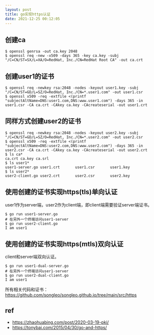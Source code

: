 ```yaml
---
layout: post
title: go实现https认证
date: 2021-12-25 00:12:05
---
```


## 创建ca

```
$ openssl genrsa -out ca.key 2048
$ openssl req -new -x509 -days 365 -key ca.key -subj "/C=CN/ST=SX/L=XA/O=RedHat, Inc./CN=RedHat Root CA" -out ca.crt
```

## 创建user1的证书

```
$ openssl req -newkey rsa:2048 -nodes -keyout user1.key -subj "/C=CN/ST=GD/L=SZ/O=RedHat, Inc./CN=*.user1.com" -out user1.csr
$ openssl x509 -req -extfile <(printf "subjectAltName=DNS:user1.com,DNS:www.user1.com") -days 365 -in user1.csr -CA ca.crt -CAkey ca.key -CAcreateserial -out user1.crt
```

## 同样方式创建user2的证书

```
$ openssl req -newkey rsa:2048 -nodes -keyout user2.key -subj "/C=CN/ST=GD/L=SZ/O=RedHat, Inc./CN=*.user2.com" -out user2.csr
$ openssl x509 -req -extfile <(printf "subjectAltName=DNS:user2.com,DNS:www.user2.com") -days 365 -in user2.csr -CA ca.crt -CAkey ca.key -CAcreateserial -out user2.crt
$ ls ca*
ca.crt ca.key ca.srl
$ ls user1*
user1-server.go user1.crt       user1.csr       user1.key
$ ls user2*
user2-client.go user2.crt       user2.csr       user2.key
```

## 使用创建的证书实现https(tls)单向认证

user1作为server端，user2作为client端，即client端需要验证server端证书。

```
$ go run user1-server.go
# 在另外一个终端访问user1-server
$ go run user2-client.go
I am user1
```

## 使用创建的证书实现https(mtls)双向认证

client和server端双向认证。

```
$ go run user1-dual-server.go
# 在另外一个终端访问user1-server
$ go run user2-dual-client.go
I am user1
```

所有相关代码和证书：https://github.com/songleo/songleo.github.io/tree/main/src/https

## ref

- https://zhaohuabing.com/post/2020-03-19-pki/
- https://tonybai.com/2015/04/30/go-and-https/
